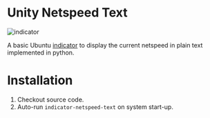 # Unity Netspeed Text

![indicator](https://github.com/rojaro/unity-netspeed-text/raw/master/images/screenshot.png)

A basic Ubuntu [indicator](http://unity.ubuntu.com/projects/appindicators/) to display the current netspeed in plain text implemented in python.

# Installation

  1. Checkout source code.
  2. Auto-run `indicator-netspeed-text` on system start-up.


